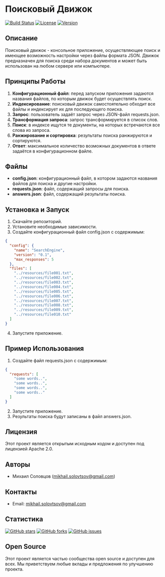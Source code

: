 **Поисковый Движок**
=====================
[![Build Status](https://travis-ci.org/MSolovtsov/search_engine.svg?branch=master)](https://travis-ci.org/MSolovtsov/search_engine)
[![License](https://img.shields.io/badge/License-Apache%202.0-blue.svg)](https://opensource.org/licenses/Apache-2.0)
[![Version](https://img.shields.io/badge/Version-1.0.0-green.svg)](https://semver.org/)

**Описание**
---------------

Поисковый движок - консольное приложение, осуществляющее поиск и имеющее возможность настройки через файлы формата JSON. Движок предназначен для поиска среди набора документов и может быть использован на любом сервере или компьютере.

**Принципы Работы**
-------------------

1. **Конфигурационный файл**: перед запуском приложения задаются названия файлов, по которым движок будет осуществлять поиск.
2. **Индексирование**: поисковый движок самостоятельно обходит все файлы и индексирует их для последующего поиска.
3. **Запрос**: пользователь задаёт запрос через JSON-файл requests.json.
4. **Трансформация запроса**: запрос трансформируется в список слов.
5. **Поиск**: в индексе ищутся те документы, на которых встречаются все слова из запроса.
6. **Ранжирование и сортировка**: результаты поиска ранжируются и сортируются.
7. **Ответ**: максимальное количество возможных документов в ответе задаётся в конфигурационном файле.

**Файлы**
---------

* **config.json**: конфигурационный файл, в котором задаются названия файлов для поиска и другие настройки.
* **requests.json**: файл, содержащий запросы для поиска.
* **answers.json**: файл, содержащий результаты поиска.

**Установка и Запуск**
----------------------

1. Скачайте репозиторий.
2. Установите необходимые зависимости.
3. Создайте конфигурационный файл config.json с содержимым:
```json
{
  "config": {
    "name": "SearchEngine",
    "version": "0.1",
    "max_responses": 5
  },
  "files": [
    "../resources/file001.txt",
    "../resources/file002.txt",
    "../resources/file003.txt",
    "../resources/file004.txt",
    "../resources/file005.txt",
    "../resources/file006.txt",
    "../resources/file007.txt",
    "../resources/file008.txt",
    "../resources/file009.txt",
    "../resources/file010.txt"
  ]
}
```
4. Запустите приложение.

**Пример Использования**
------------------------

1. Создайте файл requests.json с содержимым:
```json
{
  "requests": [
    "some words..",
    "some words..",
    "some words..",
    "some words.."
  ]
}
```
2. Запустите приложение.
3. Результаты поиска будут записаны в файл answers.json.

**Лицензия**
------------

Этот проект является открытым исходным кодом и доступен под лицензией Apache 2.0.

**Авторы**
------------

* Михаил Соловцов (mikhail.solovtsov@gmail.com)

**Контакты**
------------

* Email: mikhail.solovtsov@gmail.com

**Статистика**
-------------

[![GitHub stars](https://img.shields.io/github/stars/MSolovtsov/search_engine.svg)](https://github.com/MSolovtsov/search_engine/stargazers)
[![GitHub forks](https://img.shields.io/github/forks/MSolovtsov/search_engine.svg)](https://github.com/MSolovtsov/search_engine/network/members)
[![GitHub issues](https://img.shields.io/github/issues/MSolovtsov/search_engine.svg)](https://github.com/MSolovtsov/search_engine/issues)

**Open Source**
--------------

Этот проект является частью сообщества open source и доступен для всех. Мы приветствуем любые вклады и предложения по улучшению проекта.